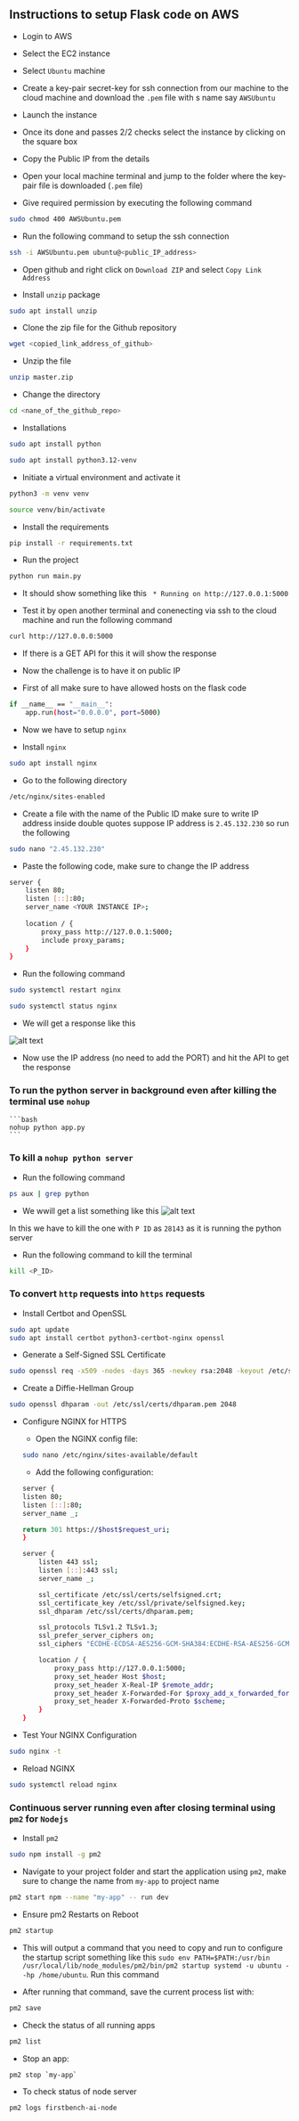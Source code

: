 ## Instructions to setup Flask code on AWS


- Login to AWS

- Select the EC2 instance

- Select `Ubuntu` machine

- Create a key-pair secret-key for ssh connection from our machine to the cloud machine and download the `.pem` file with s name say `AWSUbuntu`

- Launch the instance

- Once its done and passes 2/2 checks select the instance by clicking on the square box

- Copy the Public IP from the details

- Open your local machine terminal and jump to the folder where the key-pair file is downloaded (`.pem` file)

- Give required permission by executing the following command

```bash
sudo chmod 400 AWSUbuntu.pem
```

- Run the following command to setup the ssh connection

```bash
ssh -i AWSUbuntu.pem ubuntu@<public_IP_address>
```

- Open github and right click on `Download ZIP` and select `Copy Link Address`

- Install `unzip` package

```bash
sudo apt install unzip
```

- Clone the zip file for the Github repository

```bash
wget <copied_link_address_of_github>
```

- Unzip the file

```bash
unzip master.zip
```

- Change the directory

```bash
cd <nane_of_the_github_repo>
```

- Installations

```bash
sudo apt install python
```

```bash
sudo apt install python3.12-venv
```

- Initiate a virtual environment and activate it

```bash
python3 -m venv venv
```

```bash
source venv/bin/activate
```

- Install the requirements

```bash
pip install -r requirements.txt
```

- Run the project
```bash
python run main.py
```

- It should show something like this ` * Running on http://127.0.0.1:5000`

- Test it by open another terminal and conenecting via ssh to the cloud machine and run the following command

```bash
curl http://127.0.0.0:5000
```

- If there is a GET API for this it will show the response

- Now the challenge is to have it on public IP

- First of all make sure to have allowed hosts on the flask code 

```bash
if __name__ == "__main__":
    app.run(host="0.0.0.0", port=5000)
```

- Now we have to setup `nginx`

- Install `nginx`

```bash
sudo apt install nginx
```

- Go to the following directory

```bash
/etc/nginx/sites-enabled
```

- Create a file with the name of the Public ID make sure to write IP address inside double quotes suppose IP address is `2.45.132.230` so run the following
```bash
sudo nano "2.45.132.230"
```


- Paste the following code, make sure to change the IP address

```bash
server {
    listen 80;
    listen [::]:80;
    server_name <YOUR INSTANCE IP>;
        
    location / {
        proxy_pass http://127.0.0.1:5000;
        include proxy_params;
    }
}
```

- Run the following command

```bash
sudo systemctl restart nginx
```


```bash
sudo systemctl status nginx
```

- We will get a response like this

![alt text](image.png)


- Now use the IP address (no need to add the PORT) and hit the API to get the response



### To run the python server in background even after killing the terminal use `nohup`

    ```bash
    nohup python app.py
    ```



### To kill a `nohup python server`


- Run the following command

```bash
ps aux | grep python
```

- We wwill get a list something like this
![alt text](image-1.png)

In this we have to kill the one with `P ID` as `28143` as it is running the python server


- Run the following command to kill the terminal

```bash
kill <P_ID>
```




### To convert `http` requests into `https` requests


- Install Certbot and OpenSSL

```bash
sudo apt update
sudo apt install certbot python3-certbot-nginx openssl
```


- Generate a Self-Signed SSL Certificate

```bash
sudo openssl req -x509 -nodes -days 365 -newkey rsa:2048 -keyout /etc/ssl/private/selfsigned.key -out /etc/ssl/certs/selfsigned.crt
```

- Create a Diffie-Hellman Group

```bash
sudo openssl dhparam -out /etc/ssl/certs/dhparam.pem 2048
```


- Configure NGINX for HTTPS

    - Open the NGINX config file:

    ```bash
    sudo nano /etc/nginx/sites-available/default
    ```

    - Add the following configuration:

    ```bash
    server {
    listen 80;
    listen [::]:80;
    server_name _;

    return 301 https://$host$request_uri;
    }

    server {
        listen 443 ssl;
        listen [::]:443 ssl;
        server_name _;

        ssl_certificate /etc/ssl/certs/selfsigned.crt;
        ssl_certificate_key /etc/ssl/private/selfsigned.key;
        ssl_dhparam /etc/ssl/certs/dhparam.pem;

        ssl_protocols TLSv1.2 TLSv1.3;
        ssl_prefer_server_ciphers on;
        ssl_ciphers "ECDHE-ECDSA-AES256-GCM-SHA384:ECDHE-RSA-AES256-GCM-SHA384";

        location / {
            proxy_pass http://127.0.0.1:5000;
            proxy_set_header Host $host;
            proxy_set_header X-Real-IP $remote_addr;
            proxy_set_header X-Forwarded-For $proxy_add_x_forwarded_for;
            proxy_set_header X-Forwarded-Proto $scheme;
        }
    }
    ```

- Test Your NGINX Configuration

```bash
sudo nginx -t
```

- Reload NGINX

```bash
sudo systemctl reload nginx
```

### Continuous server running even after closing terminal using `pm2` for `Nodejs`

- Install `pm2`

```bash
sudo npm install -g pm2
```

- Navigate to your project folder and start the application using `pm2`, make sure to change the name from `my-app` to project name

```bash
pm2 start npm --name "my-app" -- run dev
```

- Ensure pm2 Restarts on Reboot

```bash
pm2 startup
```

- This will output a command that you need to copy and run to configure the startup script something like this `sudo env PATH=$PATH:/usr/bin /usr/local/lib/node_modules/pm2/bin/pm2 startup systemd -u ubuntu --hp /home/ubuntu`. Run this command

- After running that command, save the current process list with:

```bash
pm2 save
```

- Check the status of all running apps

```bash
pm2 list
```

- Stop an app:

```bash
pm2 stop `my-app`
```


- To check status of node server

```bash
pm2 logs firstbench-ai-node
```







